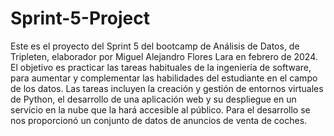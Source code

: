 # Sprint-5-Project
Este es el proyecto del Sprint 5 del bootcamp de Análisis de Datos, de Tripleten, elaborador por Miguel Alejandro Flores Lara en febrero de 2024.
El objetivo es practicar las tareas habituales de la ingeniería de software, para aumentar y complementar las habilidades del estudiante en el campo de los datos.
Las tareas incluyen la creación y gestión de entornos virtuales de Python, el desarrollo de una aplicación web y su despliegue en un servicio en la nube que la hará accesible al público.
Para el desarrollo se nos proporcionó un conjunto de datos de anuncios de venta de coches.